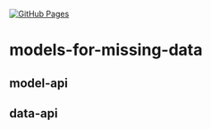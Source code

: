 [![GitHub Pages](https://github.com/lzachmann/models-for-missing-data/actions/workflows/gh-pages.yml/badge.svg)](https://github.com/lzachmann/models-for-missing-data/actions/workflows/gh-pages.yml)

# models-for-missing-data

## model-api

## data-api
